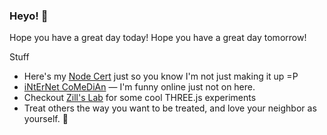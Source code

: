 ### Heyo! 👋

Hope you have a great day today!
Hope you have a great day tomorrow!

Stuff
- Here's my [Node Cert](https://www.credly.com/badges/dc107cd5-6665-4e41-9cf0-406a25a9813c) just so you know I'm not just making it up =P
- [iNtErNet CoMeDiAn](https://www.shlinkedin.com/sh/pancakedev) — I'm funny online just not on here.
- Checkout [Zill's Lab](https://zillslab.com) for some cool THREE.js experiments
- Treat others the way you want to be treated, and love your neighbor as yourself. :tada:
